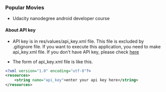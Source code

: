 ### Popular Movies
- Udacity nanodegree android developer course

#### About API key
- API key is in res/values/api_key.xml file. This file is excluded by .gitignore file. If you want to execute this application, you need to make api_key.xml file. If you don't have API key, please check [here](https://www.themoviedb.org/faq/api)

- The form of api_key.xml file is like this.
```api_key.xml
<?xml version="1.0" encoding="utf-8"?>
<resources>
    <string name="api_key">enter your api key here</string>
</resources>
```
